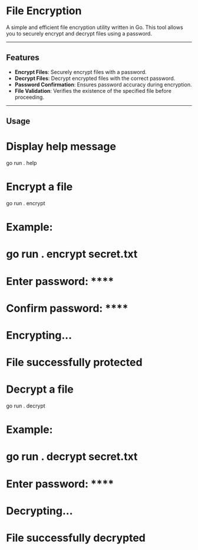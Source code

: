 # File Encryption 

A simple and efficient file encryption utility written in Go. This tool allows you to securely encrypt and decrypt files using a password. 

---

## Features

- **Encrypt Files**: Securely encrypt files with a password.
- **Decrypt Files**: Decrypt encrypted files with the correct password.
- **Password Confirmation**: Ensures password accuracy during encryption.
- **File Validation**: Verifies the existence of the specified file before proceeding.

---

## Usage

# Display help message
go run . help

# Encrypt a file
go run . encrypt <file-path>
# Example:
# go run . encrypt secret.txt
# Enter password: ****
# Confirm password: ****
# Encrypting...
# File successfully protected

# Decrypt a file
go run . decrypt <file-path>
# Example:
# go run . decrypt secret.txt
# Enter password: ****
# Decrypting...
# File successfully decrypted

